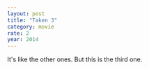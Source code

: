 ```yaml
---
layout: post
title: "Taken 3"
category: movie
rate: 2
year: 2014
---
```


It's like the other ones. But this is the third one.
